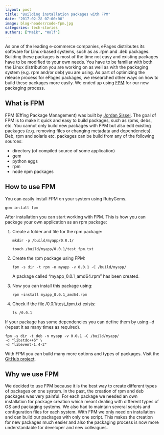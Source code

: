 ```yaml
---
layout: post
title: "Building installation packages with FPM"
date: "2017-02-28 07:00:00"
image: blog-header/code-fpm.jpg
categories: tech-stories
authors: ["Maik", "Wolf"]
---
```


As one of the leading e-commerce companies, ePages distributes its software for Linux-based systems, such as as .rpm and .deb packages.
Building these packages is most of the time not easy and existing packages have to be modified to your own needs.
You have to be familiar with both the Linux distribution you are working on as well as with the packaging system (e.g. rpm and/or deb) you are using.
As part of optimizing the release process for ePages packages, we researched other ways on how to build these packages more easily.
We ended up using [FPM](https://github.com/jordansissel/fpm/wiki) for our new packaging process.

## What is FPM

FPM (Effing Package Management) was built by [Jordan Sissel](https://twitter.com/jordansissel?lang=en).
The goal of FPM is to make it quick and easy to build packages, such as rpms, debs, etc.
You cannot only build new packages with FPM but also edit existing packages (e.g. removing files or changing metadata and dependencies).
Deb, rpm and solaris etc. packages can be build from any of the following sources:

* directory (of compiled source of some application)
* gem
* python eggs
* rpm
* node npm packages

## How to use FPM

You can easily install FPM on your system using RubyGems.

```
gem install fpm
```

After installation you can start working with FPM.
This is how you can package your own application as an rpm package:

1. Create a folder and file for the rpm package:

    ```
    mkdir -p /build/myapp/0.0.1/
    ```

    ```
    touch /build/myapp/0.0.1/test_fpm.txt
    ```
2. Create the rpm package using FPM:

    ```
    fpm -s dir -t rpm -n myapp -v 0.0.1 -C /build/myapp/
    ```

    A package called “myapp_0.0.1_amd64.rpm” has been created.

3. Now you can install this package using:

    ```
    rpm –install myapp_0.0.1_amd64.rpm
    ```

4. Check if the file  /0.0.1/test_fpm.txt exists:

    ```
    ls /0.0.1
    ```

If your package has some dependencies you can define them by using –d (repeat it as many times as required).

```
fpm -s dir -t deb -n myapp -v 0.0.1 -C /build/myapp/
-d "libstdc++6" \
-d "libevent-1.4-2"
```

With FPM you can build many more options and types of packages.
Visit the [GitHub project](https:/github.com/jordansissel/fpm/wiki).

## Why we use FPM

We decided to use FPM because it is the best way to create different types of packages on one system.
In the past, the creation of rpm and deb packages was very painful.
For each package we needed an own installation for package creation which meant dealing with different types of OS and packaging systems.
We also had to maintain several scripts and configuration files for each system.
With FPM we only need on installation and can build our packages with only one script.
This makes the creation for new packages much easier and also the packaging process is now more understandable for developer and new colleagues.
